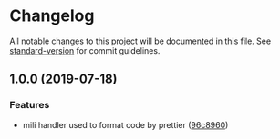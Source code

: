 # Changelog

All notable changes to this project will be documented in this file. See [standard-version](https://github.com/conventional-changelog/standard-version) for commit guidelines.

## 1.0.0 (2019-07-18)


### Features

* mili handler used to format code by prettier ([96c8960](https://github.com/Val-istar-Guo/mili-handler-prettier/commit/96c8960))

